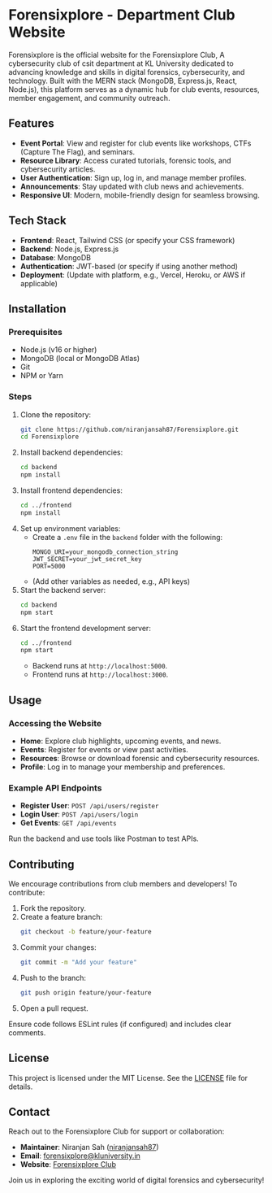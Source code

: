 # Forensixplore - Department Club Website

Forensixplore is the official website for the Forensixplore Club, A cybersecurity club of csit department at KL University dedicated to advancing knowledge and skills in digital forensics, cybersecurity, and technology. Built with the MERN stack (MongoDB, Express.js, React, Node.js), this platform serves as a dynamic hub for club events, resources, member engagement, and community outreach.

## Features
- **Event Portal**: View and register for club events like workshops, CTFs (Capture The Flag), and seminars.
- **Resource Library**: Access curated tutorials, forensic tools, and cybersecurity articles.
- **User Authentication**: Sign up, log in, and manage member profiles.
- **Announcements**: Stay updated with club news and achievements.
- **Responsive UI**: Modern, mobile-friendly design for seamless browsing.

## Tech Stack
- **Frontend**: React, Tailwind CSS (or specify your CSS framework)
- **Backend**: Node.js, Express.js
- **Database**: MongoDB
- **Authentication**: JWT-based (or specify if using another method)
- **Deployment**: (Update with platform, e.g., Vercel, Heroku, or AWS if applicable)

## Installation

### Prerequisites
- Node.js (v16 or higher)
- MongoDB (local or MongoDB Atlas)
- Git
- NPM or Yarn

### Steps
1. Clone the repository:
   ```bash
   git clone https://github.com/niranjansah87/Forensixplore.git
   cd Forensixplore
   ```
2. Install backend dependencies:
   ```bash
   cd backend
   npm install
   ```
3. Install frontend dependencies:
   ```bash
   cd ../frontend
   npm install
   ```
4. Set up environment variables:
   - Create a `.env` file in the `backend` folder with the following:
     ```
     MONGO_URI=your_mongodb_connection_string
     JWT_SECRET=your_jwt_secret_key
     PORT=5000
     ```
   - (Add other variables as needed, e.g., API keys)
5. Start the backend server:
   ```bash
   cd backend
   npm start
   ```
6. Start the frontend development server:
   ```bash
   cd ../frontend
   npm start
   ```
   - Backend runs at `http://localhost:5000`.
   - Frontend runs at `http://localhost:3000`.

## Usage

### Accessing the Website
- **Home**: Explore club highlights, upcoming events, and news.
- **Events**: Register for events or view past activities.
- **Resources**: Browse or download forensic and cybersecurity resources.
- **Profile**: Log in to manage your membership and preferences.

### Example API Endpoints
- **Register User**: `POST /api/users/register`
- **Login User**: `POST /api/users/login`
- **Get Events**: `GET /api/events`

Run the backend and use tools like Postman to test APIs.

## Contributing

We encourage contributions from club members and developers! To contribute:
1. Fork the repository.
2. Create a feature branch:
   ```bash
   git checkout -b feature/your-feature
   ```
3. Commit your changes:
   ```bash
   git commit -m "Add your feature"
   ```
4. Push to the branch:
   ```bash
   git push origin feature/your-feature
   ```
5. Open a pull request.

Ensure code follows ESLint rules (if configured) and includes clear comments.

## License

This project is licensed under the MIT License. See the [LICENSE](LICENSE) file for details.

## Contact

Reach out to the Forensixplore Club for support or collaboration:
- **Maintainer**: Niranjan Sah ([niranjansah87](https://github.com/niranjansah87))
- **Email**: forensixplore@kluniversity.in 
- **Website**: [Forensixplore Club](#) 

Join us in exploring the exciting world of digital forensics and cybersecurity!
